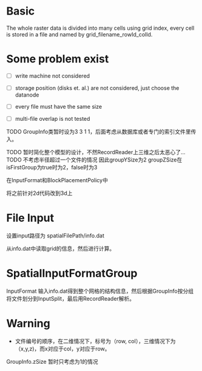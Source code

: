 

# Basic

The whole raster data is divided into many cells using grid index, every cell is stored in a file and named by
grid_filename_rowId_colId.




# Some problem exist

- [ ] write machine not considered
- [ ] storage position (disks et. al.) are not considered, just choose the datanode


- [ ] every file must have the same size

- [ ] multi-file overlap is not tested

TODO GroupInfo类暂时设为3 3 1 1，后面考虑从数据库或者专门的索引文件里传入。

TODO 暂时简化整个模型的设计，不然RecordReader上三维之后太恶心了...
TODO 不考虑半径超过一个文件的情况 因此groupYSize为2  groupZSize在isFirstGroup为true时为2，false时为3

在InputFormat和BlockPlacementPolicy中


将之前针对2d代码改到3d上



# File Input

设置input路径为 spatialFilePath/info.dat

从info.dat中读取grid的信息，然后进行计算。


# SpatialInputFormatGroup

InputFormat 输入info.dat得到整个网格的结构信息，然后根据GroupInfo按分组将文件划分到InputSplit，最后用RecordReader解析。


# Warning

- 文件编号的顺序，在二维情况下，标号为（row, col），三维情况下为（x,y,z)，而x对应于col，y对应于row。

GroupInfo.zSize 暂时只考虑为1的情况

